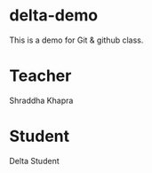 # delta-demo
This is a demo for Git &amp; github class.
# Teacher
Shraddha Khapra

# Student
Delta Student
